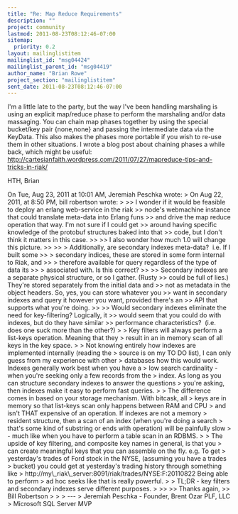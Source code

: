 ```yaml
---
title: "Re: Map Reduce Requirements"
description: ""
project: community
lastmod: 2011-08-23T08:12:46-07:00
sitemap:
  priority: 0.2
layout: mailinglistitem
mailinglist_id: "msg04424"
mailinglist_parent_id: "msg04419"
author_name: "Brian Rowe"
project_section: "mailinglistitem"
sent_date: 2011-08-23T08:12:46-07:00
---
```



I'm a little late to the party, but the way I've been handling
marshaling is using an explicit map/reduce phase to perform the
marshaling and/or data massaging. You can chain map phases together by
using the special bucket/key pair {none,none} and passing the
intermediate data via the KeyData. This also makes the phases more
portable if you wish to re-use them in other situations. I wrote a
blog post about chaining phases a while back, which might be useful:
http://cartesianfaith.wordpress.com/2011/07/27/mapreduce-tips-and-tricks-in-riak/

HTH,
Brian


On Tue, Aug 23, 2011 at 10:01 AM, Jeremiah Peschka
 wrote:
&gt; On Aug 22, 2011, at 8:50 PM, bill robertson wrote:
&gt;
&gt;&gt; I wonder if it would be feasible to deploy an erlang web-service in the riak 
&gt;&gt; node's webmachine instance that could translate meta-data into Erlang funs 
&gt;&gt; and drive the map reduce operation that way. I'm not sure if I could get 
&gt;&gt; around having specific knowledge of the protobuf structures baked into that 
&gt;&gt; code, but I don't think it matters in this case.
&gt;&gt;
&gt;&gt; I also wonder how much 1.0 will change this picture.
&gt;&gt;
&gt;&gt; &gt; Additionally, are secondary indexes meta-data?  i.e. If I built some 
&gt;&gt; &gt; secondary indices, these are stored in some form internal to Riak, and 
&gt;&gt; &gt; therefore available for query regardless of the type of data its 
&gt;&gt; &gt; associated with. Is this correct?
&gt;&gt;
&gt;&gt; Secondary indexes are a separate physical structure, or so I gather. (Rusty 
&gt;&gt; could be full of lies.) They're stored separately from the initial data and 
&gt;&gt; not as metadata in the object headers. So, yes, you can store whatever you 
&gt;&gt; want in secondary indexes and query it however you want, provided there's an 
&gt;&gt; API that supports what you're doing.
&gt;&gt;
&gt;&gt; Would secondary indexes eliminate the need for key-filtering? Logically, it 
&gt;&gt; would seem that you could do with indexes, but do they have similar 
&gt;&gt; performance characteristics?  (i.e. does one suck more than the other?)
&gt;
&gt; Key filters will always perform a list-keys operation. Meaning that they 
&gt; result in an in memory scan of all keys in the key space.
&gt;
&gt; Not knowing entirely how indexes are implemented internally (reading the 
&gt; source is on my TO DO list), I can only guess from my experience with other 
&gt; databases how this would work. Indexes generally work best when you have a 
&gt; low search cardinality - when you're seeking only a few records from the 
&gt; index. As long as you can structure secondary indexes to answer the questions 
&gt; you're asking, then indexes make it easy to perform fast queries.
&gt;
&gt; The difference comes in based on your storage mechanism. With bitcask, all 
&gt; keys are in memory so that list-keys scan only happens between RAM and CPU 
&gt; and isn't THAT expensive of an operation. If indexes are not a memory 
&gt; resident structure, then a scan of an index (when you're doing a search 
&gt; that's some kind of substring or ends with operation) will be painfully slow 
&gt; - much like when you have to perform a table scan in an RDBMS.
&gt;
&gt; The upside of key filtering, and composite key names in general, is that you 
&gt; can create meaningful keys that you can assemble on the fly. e.g. To get 
&gt; yesterday's trades of Ford stock in the NYSE, (assuming you have a trades 
&gt; bucket) you could get at yesterday's trading history through something like 
&gt; http://my\\_riak\\_server:8091/riak/trades/NYSE:F:20110822 Being able to perform 
&gt; ad hoc seeks like that is really powerful.
&gt;
&gt; TL;DR - key filters and secondary indexes serve different purposes.
&gt;
&gt;&gt;
&gt;&gt; Thanks again,
&gt;&gt; Bill Robertson
&gt;
&gt;
&gt; ---
&gt; Jeremiah Peschka - Founder, Brent Ozar PLF, LLC
&gt; Microsoft SQL Server MVP

